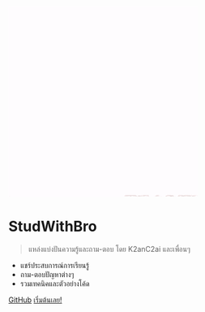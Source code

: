 <!-- _coverpage.md -->

![logo](image/aatrox.gif)

# StudWithBro

> แหล่งแบ่งปันความรู้และถาม-ตอบ โดย K2anC2ai และเพื่อนๆ

- แชร์ประสบการณ์การเรียนรู้
- ถาม-ตอบปัญหาต่างๆ
- รวมเทคนิคและตัวอย่างโค้ด

[GitHub](https://github.com/K2anC2ai/StudWithBro/)
[เริ่มต้นเลย!](#StudWithBro)